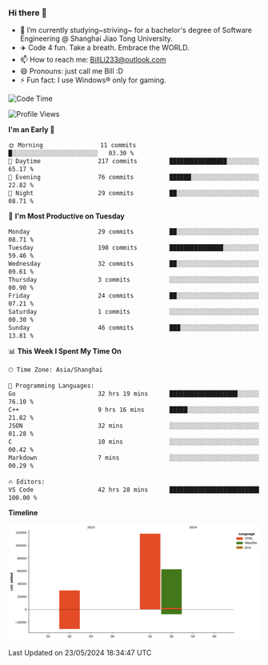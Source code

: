 ### Hi there 👋
- 🌱 I’m currently studying~striving~ for a bachelor's degree of Software Engineering @ Shanghai Jiao Tong University.
- ✈️ Code 4 fun. Take a breath. Embrace the WORLD.
- 📫 How to reach me: BillLi233@outlook.com
- 😄 Pronouns: just call me Bill :D
- ⚡ Fun fact: I use Windows® only for gaming.

<!--START_SECTION:waka-->
![Code Time](http://img.shields.io/badge/Code%20Time-173%20hrs%2016%20mins-blue)

![Profile Views](http://img.shields.io/badge/Profile%20Views-117-blue)

**I'm an Early 🐤** 

```text
🌞 Morning                11 commits          █░░░░░░░░░░░░░░░░░░░░░░░░   03.30 % 
🌆 Daytime                217 commits         ████████████████░░░░░░░░░   65.17 % 
🌃 Evening                76 commits          ██████░░░░░░░░░░░░░░░░░░░   22.82 % 
🌙 Night                  29 commits          ██░░░░░░░░░░░░░░░░░░░░░░░   08.71 % 
```
📅 **I'm Most Productive on Tuesday** 

```text
Monday                   29 commits          ██░░░░░░░░░░░░░░░░░░░░░░░   08.71 % 
Tuesday                  198 commits         ███████████████░░░░░░░░░░   59.46 % 
Wednesday                32 commits          ██░░░░░░░░░░░░░░░░░░░░░░░   09.61 % 
Thursday                 3 commits           ░░░░░░░░░░░░░░░░░░░░░░░░░   00.90 % 
Friday                   24 commits          ██░░░░░░░░░░░░░░░░░░░░░░░   07.21 % 
Saturday                 1 commits           ░░░░░░░░░░░░░░░░░░░░░░░░░   00.30 % 
Sunday                   46 commits          ███░░░░░░░░░░░░░░░░░░░░░░   13.81 % 
```


📊 **This Week I Spent My Time On** 

```text
🕑︎ Time Zone: Asia/Shanghai

💬 Programming Languages: 
Go                       32 hrs 19 mins      ███████████████████░░░░░░   76.10 % 
C++                      9 hrs 16 mins       █████░░░░░░░░░░░░░░░░░░░░   21.82 % 
JSON                     32 mins             ░░░░░░░░░░░░░░░░░░░░░░░░░   01.28 % 
C                        10 mins             ░░░░░░░░░░░░░░░░░░░░░░░░░   00.42 % 
Markdown                 7 mins              ░░░░░░░░░░░░░░░░░░░░░░░░░   00.29 % 

🔥 Editors: 
VS Code                  42 hrs 28 mins      █████████████████████████   100.00 % 
```

**Timeline**

![Lines of Code chart](https://raw.githubusercontent.com/GMH233/GMH233/main/assets/bar_graph.png)


 Last Updated on 23/05/2024 18:34:47 UTC
<!--END_SECTION:waka-->

<!--
**GMH233/GMH233** is a ✨ _special_ ✨ repository because its `README.md` (this file) appears on your GitHub profile.

Here are some ideas to get you started:

- 🔭 I’m currently working on ...
- 🌱 I’m currently learning ...
- 👯 I’m looking to collaborate on ...
- 🤔 I’m looking for help with ...
- 💬 Ask me about ...
- 📫 How to reach me: ...
- 😄 Pronouns: ...
- ⚡ Fun fact: ...
-->
